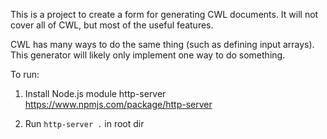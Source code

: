 This is a project to create a form for generating CWL documents. It will not cover all of CWL, but most of the useful features.

CWL has many ways to do the same thing (such as defining input arrays). This generator will likely only implement one way to do something.

To run:

1) Install Node.js module http-server
https://www.npmjs.com/package/http-server

2) Run `http-server .` in root dir
